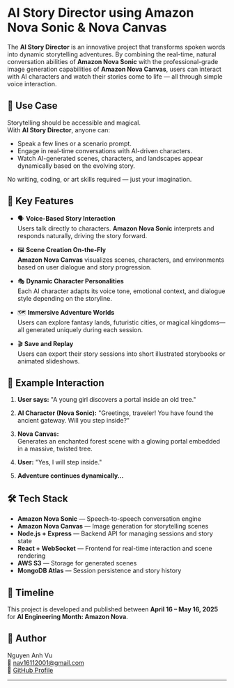 # AI Story Director using Amazon Nova Sonic & Nova Canvas

The **AI Story Director** is an innovative project that transforms spoken words into dynamic storytelling adventures. By combining the real-time, natural conversation abilities of **Amazon Nova Sonic** with the professional-grade image generation capabilities of **Amazon Nova Canvas**, users can interact with AI characters and watch their stories come to life — all through simple voice interaction.

## 🎯 Use Case

Storytelling should be accessible and magical.  
With **AI Story Director**, anyone can:
- Speak a few lines or a scenario prompt.
- Engage in real-time conversations with AI-driven characters.
- Watch AI-generated scenes, characters, and landscapes appear dynamically based on the evolving story.

No writing, coding, or art skills required — just your imagination.

## 🌟 Key Features

- 🗣️ **Voice-Based Story Interaction**  
  Users talk directly to characters. **Amazon Nova Sonic** interprets and responds naturally, driving the story forward.

- 🖼️ **Scene Creation On-the-Fly**  
  **Amazon Nova Canvas** visualizes scenes, characters, and environments based on user dialogue and story progression.

- 🎭 **Dynamic Character Personalities**  
  Each AI character adapts its voice tone, emotional context, and dialogue style depending on the storyline.

- 🗺️ **Immersive Adventure Worlds**  
  Users can explore fantasy lands, futuristic cities, or magical kingdoms—all generated uniquely during each session.

- 🎬 **Save and Replay**  
  Users can export their story sessions into short illustrated storybooks or animated slideshows.

## 🚀 Example Interaction

1. **User says:** "A young girl discovers a portal inside an old tree."
2. **AI Character (Nova Sonic):** "Greetings, traveler! You have found the ancient gateway. Will you step inside?"
3. **Nova Canvas:**  
   Generates an enchanted forest scene with a glowing portal embedded in a massive, twisted tree.

4. **User:** "Yes, I will step inside."
5. **Adventure continues dynamically...**

## 🛠 Tech Stack

- **Amazon Nova Sonic** — Speech-to-speech conversation engine
- **Amazon Nova Canvas** — Image generation for storytelling scenes
- **Node.js + Express** — Backend API for managing sessions and story state
- **React + WebSocket** — Frontend for real-time interaction and scene rendering
- **AWS S3** — Storage for generated scenes
- **MongoDB Atlas** — Session persistence and story history

## 📍 Timeline

This project is developed and published between **April 16 – May 16, 2025** for **AI Engineering Month: Amazon Nova**.

## 👤 Author

Nguyen Anh Vu  
📧 nav16112001@gmail.com  
🔗 [GitHub Profile](https://github.com/anhvu1611)

---

